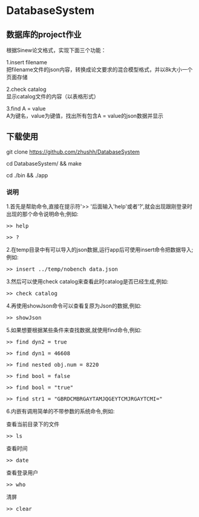 # DatabaseSystem
## 数据库的project作业
根据Sinew论文格式，实现下面三个功能：

1.insert filename    
  把filename文件的json内容，转换成论文要求的混合模型格式，并以8k大小一个页面存储
  
2.check catalog    
  显示catalog文件的内容（以表格形式）
  
3.find A = value   
  A为键名，value为键值，找出所有包含A = value的json数据并显示

## 下载使用
git clone https://github.com/zhushh/DatabaseSystem

cd DatabaseSystem/ && make

cd ./bin && ./app

### 说明
1.首先是帮助命令,直接在提示符'>> '后面输入'help'或者'?',就会出现跟刚登录时出现的那个命令说明命令;例如:

<pre>>> help</pre>

<pre>>> ?</pre>

2.在temp目录中有可以导入的json数据,运行app后可使用insert命令把数据导入;例如:

<pre>>> insert ../temp/nobench_data.json</pre>

3.然后可以使用check catalog来查看此时catalog是否已经生成,例如:

<pre>>> check catalog</pre>

4.再使用showJson命令可以查看复原为Json的数据,例如:

<pre>>> showJson</pre>

5.如果想要根据某些条件来查找数据,就使用find命令,例如:

<pre>>> find dyn2 = true</pre>

<pre>>> find dyn1 = 46608</pre>

<pre>>> find nested_obj.num = 8220</pre>

<pre>>> find bool = false</pre>

<pre>>> find bool = "true"</pre>

<pre>>> find str1 = "GBRDCMBRGAYTAMJQGEYTCMJRGAYTCMI="</pre>

6.内嵌有调用简单的不带参数的系统命令,例如:

查看当前目录下的文件

<pre>>> ls</pre>

查看时间

<pre>>> date</pre>

查看登录用户

<pre>>> who</pre>

清屏

<pre>>> clear</pre>
